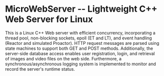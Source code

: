 # MicroWebServer -- Lightweight C++ Web Server for Linux

This is a Linux C++ Web server with efficient concurrency, incorporating a thread pool, non-blocking sockets, epoll (ET and LT), and event handling (Reactor and simulated Proactor). HTTP request messages are parsed using state machines to support both GET and POST methods. Additionally, the server-side database access enables user registration, login, and retrieval of images and video files on the web side. Furthermore, a synchronous/asynchronous logging system is implemented to monitor and record the server's runtime status.
